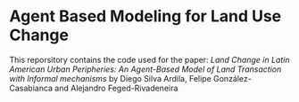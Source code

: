 # Agent Based Modeling for Land Use Change

This reporsitory contains the code used for the paper: *Land Change in Latin American Urban Peripheries: An Agent-Based Model of Land Transaction with Informal mechanisms* by Diego Silva Ardila, Felipe González-Casabianca and  Alejandro Feged-Rivadeneira
